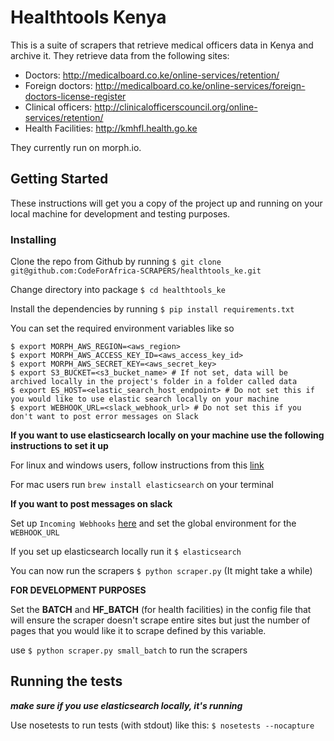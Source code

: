 # Healthtools Kenya

This is a suite of scrapers that retrieve medical officers data in Kenya and archive it.
They retrieve data from the following sites:

- Doctors: http://medicalboard.co.ke/online-services/retention/
- Foreign doctors: http://medicalboard.co.ke/online-services/foreign-doctors-license-register
- Clinical officers: http://clinicalofficerscouncil.org/online-services/retention/
- Health Facilities: http://kmhfl.health.go.ke

They currently run on morph.io.

## Getting Started

These instructions will get you a copy of the project up and running on your local machine for development and testing purposes.

### Installing

Clone the repo from Github by running `$ git clone git@github.com:CodeForAfrica-SCRAPERS/healthtools_ke.git`

Change directory into package `$ cd healthtools_ke`

Install the dependencies by running `$ pip install requirements.txt`

You can set the required environment variables like so
```
$ export MORPH_AWS_REGION=<aws_region>
$ export MORPH_AWS_ACCESS_KEY_ID=<aws_access_key_id>
$ export MORPH_AWS_SECRET_KEY=<aws_secret_key>
$ export S3_BUCKET=<s3_bucket_name> # If not set, data will be archived locally in the project's folder in a folder called data
$ export ES_HOST=<elastic_search_host_endpoint> # Do not set this if you would like to use elastic search locally on your machine
$ export WEBHOOK_URL=<slack_webhook_url> # Do not set this if you don't want to post error messages on Slack
```
**If you want to use elasticsearch locally on your machine use the following instructions to set it up**

For linux and windows users, follow instructions from this [link](https://www.elastic.co/guide/en/elasticsearch/reference/current/setup.html)

For mac users run `brew install elasticsearch` on your terminal

**If you want to post messages on slack**

Set up `Incoming Webhooks` [here](https://slack.com/signin?redir=%2Fservices%2Fnew%2Fincoming-webhook) and set the global environment for the `WEBHOOK_URL`

If you set up elasticsearch locally run it `$ elasticsearch`

You can now run the scrapers `$ python scraper.py` (It might take a while)

**FOR DEVELOPMENT PURPOSES**

Set the **BATCH** and **HF_BATCH** (for health facilities) in the config file that will ensure the scraper doesn't scrape entire sites but just the number 
of pages that you would like it to scrape defined by this variable.

use `$ python scraper.py small_batch` to run the scrapers


## Running the tests
_**make sure if you use elasticsearch locally, it's running**_

Use nosetests to run tests (with stdout) like this:
```$ nosetests --nocapture```

